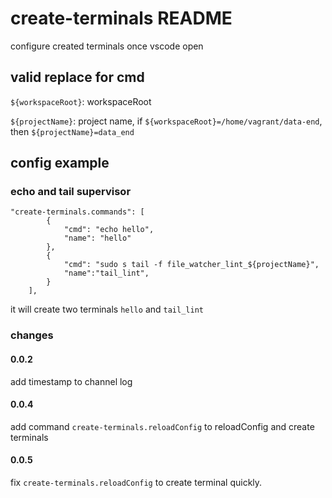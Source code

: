 # create-terminals README

configure created terminals once vscode open


## valid replace for cmd

`${workspaceRoot}`: workspaceRoot

`${projectName}`: project name, if `${workspaceRoot}=/home/vagrant/data-end`, then `${projectName}=data_end`

## config example

### echo and tail supervisor

```
"create-terminals.commands": [
        {
            "cmd": "echo hello",
            "name": "hello"
        },
        {
            "cmd": "sudo s tail -f file_watcher_lint_${projectName}",
            "name":"tail_lint",
        }
    ],
```

it will create two terminals `hello` and `tail_lint`

### changes

#### 0.0.2

add timestamp to channel log

#### 0.0.4

add command `create-terminals.reloadConfig` to reloadConfig and create terminals

#### 0.0.5

fix `create-terminals.reloadConfig` to create terminal quickly.

